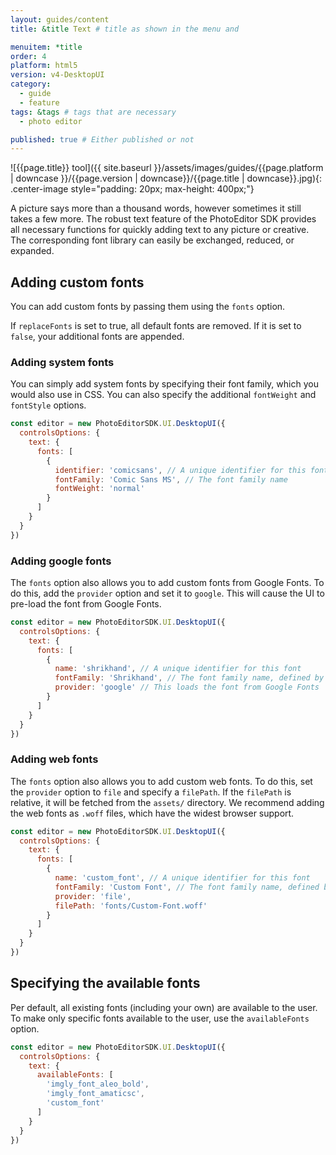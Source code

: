 ```yaml
---
layout: guides/content
title: &title Text # title as shown in the menu and

menuitem: *title
order: 4
platform: html5
version: v4-DesktopUI
category:
  - guide
  - feature
tags: &tags # tags that are necessary
  - photo editor

published: true # Either published or not
---
```

![{{page.title}} tool]({{ site.baseurl }}/assets/images/guides/{{page.platform | downcase }}/{{page.version | downcase}}/{{page.title | downcase}}.jpg){: .center-image style="padding: 20px; max-height: 400px;"}


A picture says more than a thousand words, however sometimes it still takes a few more. The robust text feature of the PhotoEditor SDK provides all necessary functions for quickly adding text to any picture or creative. The corresponding font library can easily be exchanged, reduced, or expanded.



## Adding custom fonts

You can add custom fonts by passing them using the `fonts` option.

If `replaceFonts` is set to true, all default fonts are removed. If it is set to `false`, your additional fonts are appended.

### Adding system fonts

You can simply add system fonts by specifying their font family, which you would also use in CSS. You can also specify the additional `fontWeight` and `fontStyle` options.

```js
const editor = new PhotoEditorSDK.UI.DesktopUI({
  controlsOptions: {
    text: {
      fonts: [
        {
          identifier: 'comicsans', // A unique identifier for this font
          fontFamily: 'Comic Sans MS', // The font family name
          fontWeight: 'normal'
        }
      ]
    }
  }
})
```

### Adding google fonts

The `fonts` option also allows you to add custom fonts from Google Fonts. To do this, add the `provider` option and set it to `google`. This will cause the UI to pre-load the font from Google Fonts.

```js
const editor = new PhotoEditorSDK.UI.DesktopUI({
  controlsOptions: {
    text: {
      fonts: [
        {
          name: 'shrikhand', // A unique identifier for this font
          fontFamily: 'Shrikhand', // The font family name, defined by Google Fonts
          provider: 'google' // This loads the font from Google Fonts
        }
      ]
    }
  }
})
```

### Adding web fonts

The `fonts` option also allows you to add custom web fonts. To do this, set the `provider` option to `file` and specify a `filePath`. If the `filePath` is relative, it will be fetched from the `assets/` directory. We recommend adding the web fonts as `.woff` files, which have the widest browser support.

```js
const editor = new PhotoEditorSDK.UI.DesktopUI({
  controlsOptions: {
    text: {
      fonts: [
        {
          name: 'custom_font', // A unique identifier for this font
          fontFamily: 'Custom Font', // The font family name, defined by you. Can be anything.
          provider: 'file',
          filePath: 'fonts/Custom-Font.woff'
        }
      ]
    }
  }
})
```

## Specifying the available fonts

Per default, all existing fonts (including your own) are available to the user. To make only specific fonts available to the user, use the `availableFonts` option.

```js
const editor = new PhotoEditorSDK.UI.DesktopUI({
  controlsOptions: {
    text: {
      availableFonts: [
        'imgly_font_aleo_bold',
        'imgly_font_amaticsc',
        'custom_font'
      ]
    }
  }
})
```
